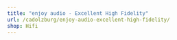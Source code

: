 ```yaml
---
title: "enjoy audio - Excellent High Fidelity"
url: /cadolzburg/enjoy-audio-excellent-high-fidelity/
shop: Hifi
---
```

